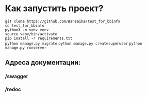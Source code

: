 # Как запустить проект?
```git clone https://github.com/Banzaika/test_for_bbinfo```    
```cd test_for_bbinfo```    
```python3 -m venv venv```    
```source venv/bin/activate```    
```pip install -r requirements.txt```   
```python manage.py migrate```
```python manage.py createsuperuser```
```python manage.py runserver```

## Aдреса документации:
### /swagger
### /redoc


